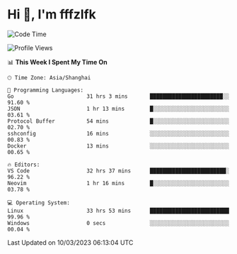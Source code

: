 # Hi 👋, I'm fffzlfk

<!--START_SECTION:waka-->
![Code Time](http://img.shields.io/badge/Code%20Time-105%20hrs%206%20mins-blue)

![Profile Views](http://img.shields.io/badge/Profile%20Views-0-blue)

📊 **This Week I Spent My Time On** 

```text
🕑︎ Time Zone: Asia/Shanghai

💬 Programming Languages: 
Go                       31 hrs 3 mins       ███████████████████████░░   91.60 % 
JSON                     1 hr 13 mins        █░░░░░░░░░░░░░░░░░░░░░░░░   03.61 % 
Protocol Buffer          54 mins             █░░░░░░░░░░░░░░░░░░░░░░░░   02.70 % 
sshconfig                16 mins             ░░░░░░░░░░░░░░░░░░░░░░░░░   00.83 % 
Docker                   13 mins             ░░░░░░░░░░░░░░░░░░░░░░░░░   00.65 % 

🔥 Editors: 
VS Code                  32 hrs 37 mins      ████████████████████████░   96.22 % 
Neovim                   1 hr 16 mins        █░░░░░░░░░░░░░░░░░░░░░░░░   03.78 % 

💻 Operating System: 
Linux                    33 hrs 53 mins      █████████████████████████   99.96 % 
Windows                  0 secs              ░░░░░░░░░░░░░░░░░░░░░░░░░   00.04 % 
```


 Last Updated on 10/03/2023 06:13:04 UTC
<!--END_SECTION:waka-->
